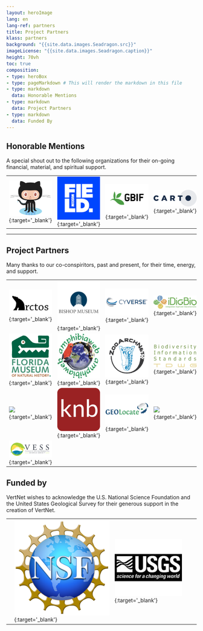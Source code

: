```yaml
---
layout: heroImage
lang: en
lang-ref: partners
title: Project Partners
klass: partners
background: "{{site.data.images.Seadragon.src}}"
imageLicense: "{{site.data.images.Seadragon.caption}}"
height: 70vh
toc: true
composition:
- type: heroBox
- type: pageMarkdown # This will render the markdown in this file
- type: markdown
  data: Honorable Mentions
- type: markdown
  data: Project Partners
- type: markdown
  data: Funded By
---
```


## Honorable Mentions
A special shout out to the following organizations for their on-going financial, material, and spiritual support.

|   |   |   |   |
|---|---|---|---|
| [![](/assets/images/GitHub-Octocat-361x300.png)](https://github.com/){:target='_blank'} |  [![](/assets/images/field-museum-logo-300x300.png)](https://www.fieldmuseum.org/){:target='_blank'} |  [![](/assets/images/GBIF-2015-300x199.png)](https://www.gbif.org/){:target='_blank'} |  [![](/assets/images/CARTO-logo-positive-767x300.png)](https://carto.com/){:target='_blank'} |


------------

## Project Partners
Many thanks to our co-conspiritors, past and present, for their time, energy, and support.

|   |   |   |   |
|---|---|---|---|
| [![](/assets/images/arctos-alogo_blackonwhite-513x300.png)](https://arctosdb.org/){:target='_blank'} |  [![](/assets/images/Bishop_img_logo_fulldome-300x300.jpeg)](https://bishopscience.org/){:target='_blank'} |  [![](/assets/images/CyVerse-logo-482x300.jpeg)](https://www.cyverse.org/){:target='_blank'} |  [![](/assets/images/IDigBio_Logo_RGB-300-970.png)](https://www.idigbio.org/){:target='_blank'} |
| [![](/assets/images/flmnh-logo.png)](https://www.floridamuseum.ufl.edu/){:target='_blank'} |  [![](/assets/images/Aweb-logo-300x284.jpeg)](https://amphibiaweb.org/){:target='_blank'} |  [![](/assets/images/zan-logo-circular_color_web-only300x300.png)](https://zooarchnet.org/){:target='_blank'} |  [![](/assets/images/tdwg_logo300x568.png)](https://www.tdwg.org/){:target='_blank'} |
| [![](/assets/images/dataone_logo-300x455.png)](https://www.dataone.org/){:target='_blank'} |  [![](/assets/images/knb-icon-192x192.png)](https://knb.ecoinformatics.org/){:target='_blank'} |  [![](/assets/images/geolocatelogo300x430.jpeg)](https://www.geo-locate.org/){:target='_blank'} |  [![](/assets/images/ropensci_icon_lettering_color-300x544.png)](https://docs.ropensci.org/rvertnet/){:target='_blank'} |
| [![](/assets/images/vesslogo_website.png)](https://www.vanuatuconservation.org/){:target='_blank'} | | | |



## Funded by
VertNet wishes to acknowledge the U.S. National Science Foundation and the United States Geological Survey for their generous support in the creation of VertNet.

|   |   |   |   |
|---|---|---|---|
| |  [![](/assets/images/NSF-logo300x298.png)](https://nsf.gov/){:target='_blank'} |  [![](/assets/images/usgslogo-150x178.jpeg)](https://www.usgs.gov/){:target='_blank'} | |
